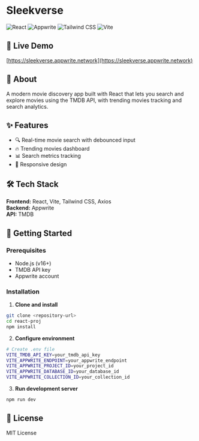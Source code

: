 # Sleekverse

![React](https://img.shields.io/badge/React_JS-61DAFB?style=for-the-badge&logo=react&logoColor=white)
![Appwrite](https://img.shields.io/badge/Appwrite-FD366E?style=for-the-badge&logo=appwrite&logoColor=white)
![Tailwind CSS](https://img.shields.io/badge/Tailwind_CSS-00BCFF?style=for-the-badge&logo=tailwindcss&logoColor=white)
![Vite](https://img.shields.io/badge/Vite-DCB827?style=for-the-badge&logo=vite&logoColor=white)


<!-- ![Project Banner](BANNER_IMAGE_URL_HERE) -->

## 🚀 Live Demo

[https://sleekverse.appwrite.network](https://sleekverse.appwrite.network)

## 📖 About

A modern movie discovery app built with React that lets you search and explore movies using the TMDB API, with trending movies tracking and search analytics.

## ✨ Features

- 🔍 Real-time movie search with debounced input
- 🔥 Trending movies dashboard
- 📊 Search metrics tracking
- 📱 Responsive design

## 🛠️ Tech Stack

**Frontend:** React, Vite, Tailwind CSS, Axios  
**Backend:** Appwrite  
**API:** TMDB

## 🏃 Getting Started

### Prerequisites

- Node.js (v16+)
- TMDB API key
- Appwrite account

### Installation

1. **Clone and install**
```bash
git clone <repository-url>
cd react-proj
npm install
```

2. **Configure environment**
```bash
# Create .env file
VITE_TMDB_API_KEY=your_tmdb_api_key
VITE_APPWRITE_ENDPOINT=your_appwrite_endpoint
VITE_APPWRITE_PROJECT_ID=your_project_id
VITE_APPWRITE_DATABASE_ID=your_database_id
VITE_APPWRITE_COLLECTION_ID=your_collection_id
```

3. **Run development server**
```bash
npm run dev
```

## 📜 License

MIT License